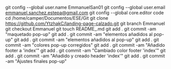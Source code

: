 git config --global user.name EmmanuelSan01
git config --global user.email emmanuel.sanchez.estepa@gmail.com
git config --global core.editor code
cd /home/camper/Documentos/ESE/Git
git clone https://github.com/YtzhakC/landing-page-calzado.git
git branch Emmanuel
git checkout Emmanuel
git touch README_.md
git add .
git commit -am "maquetado pop-up"
git add .
git commit -am "elementos añadidos al pop-up"
git add .
git commit -am "elementos añadidos al pop-up"
git add .
git commit -am "colores pop-up corregidos"
git add .
git commit -am "Añadido footer a 'index'"
git add .
git commit -am "Cambiado color footer 'index'"
git add .
git commit -am "Añadido y creado header 'index'"
git add .
git commit -am "Ajustes finales pop-up"